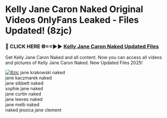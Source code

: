 # Kelly Jane Caron Naked Original Videos 0nlyFans Leaked - Files Updated! (8zjc)

<h3>🔴 CLICK HERE 🌐==►► <a href="https://tinyurl.com/up5wt9bj" rel="nofollow">Kelly Jane Caron Naked Updated Files</a></h3>

Get Kelly Jane Caron Naked and all content. Now you can access all videos and pictures of Kelly Jane Caron Naked. New Updated Files 2025!

[![8zjc](https://i.imgur.com/ABiUzMV.gif)](https://tinyurl.com/up5wt9bj)
jane krakowski naked<br>
jane kaczmarek naked<br>
jane sibbett naked<br>
sophie jane naked<br>
jane curtin naked<br>
jane leeves naked<br>
jane melb naked<br>
naked jessica jane clement